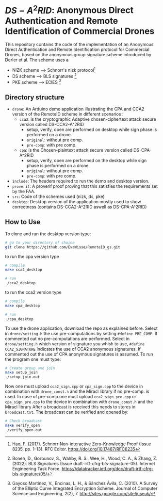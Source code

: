 # $DS-A^2RID$: Anonymous Direct Authentication and Remote Identification of Commercial Drones
This repository contains the code of the implementation of an Anonymous Direct Authentication and Remote Identification protocol for Commercial Drones, based on the anonymous group signature scheme introduced by Derler et al.
The scheme uses a
* NIZK scheme --> Schnorr's nizk protocol[^2]
* DS scheme --> BLS signatures [^3]
* PKE scheme --> ECIES [^4]

## Directory structure
* `drone`: An Arduino demo application illustrating the CPA and CCA2 version of the RemoteID scheme in different scenarios :
  - `cca2`: is the cryptographic Adaptive chosen-ciphertext attack secure version called DS-CCA2-A^2RID
    -  setup, verify, open are performed on desktop while sign phase is performed on a drone.
      - `original`: without pre comp.
      - `pre-comp`: with pre comp.
  - `cpa`: is the Chosen-plaintext attack secure version called DS-CPA-A^2RID
    -  setup, verify, open are performed on the desktop while sign phase is performed on a drone.
      - `original`: without pre comp.
      - `pre-comp`: with pre comp.
* `include`: The headers required to run the demo and desktop version.
* `proverif`: A proverif proof proving that this satisfies the requirements set by the FAA.
* `src`: Code of the schemes used (nizk, ds, pke)
* `desktop`: Desktop version of the application mostly used to show correctness (contains DS-CCA2-A^2RID aswell as DS-CPA-A^2RID)

## How to Use
To clone and run the desktop version type:
```bash
# go to your directory of choice 
git clone https://github.com/EvaWisse/RemoteID_gs.git
```
to run the cpa version type
```bash
# compile
make cca2_desktop

# run
./cca2_desktop
```

to run the cca2 version type
```bash
# compile
make cpa_desktop

# run
./cpa_desktop
```
To use the drone application, download the repo as explained before. Select in ```drone/setting.h``` the use pre-computations by setting ```#define PRE_COMP```.
If commented out no pre-computations are performed.
Select in ```drone/setting.h``` which version of signature you whish to use,  ```#define CCA2_SIGNATURE``` indicates the use of CCA2 anonymous signatures. 
If commented out the use of CPA anonymous signatures is assumed.  To run the program one must type: 
```bash
# Create group and join 
make setup_join
./setup_join.out
```
Now one must upload ```cca2_sign.cpp``` or ```cpa_sign.cpp``` to the device in combination with ```drone_const.h``` and the Miracl library if no pre-comp. is used. In case of pre-comp.one must upload ```cca2_sign_pre.cpp``` or ```cpa_sign_pre.cpp``` to the device in combination with ```drone_const.h``` and the Miracl library
After a broadcast is received this needs to stores in ```broadcast.txt```. The broadcast can be verified and opened by:
```bash
# Check broadcast
make verify_open
./verify_open.out 
```
[^1]: Fuchsbauer, G., Hanser, C., & Slamanig, D. (2019). Structure-Preserving Signatures on Equivalence Classes and Constant-Size Anonymous Credentials. Journal of Cryptology, 32(2), 498–546. https://doi.org/10.1007/s00145-018-9281-4
[^2]: Hao, F. (2017). Schnorr Non-interactive Zero-Knowledge Proof (Issue 8235, pp. 1–13). RFC Editor. https://doi.org/10.17487/RFC8235
[^3]: Boneh, D., Gorbunov, S., Wahby, R. S., Wee, H., Wood, C. A., & Zhang, Z. (2022). BLS Signatures (Issue draft-irtf-cfrg-bls-signature-05). Internet Engineering Task Force. https://datatracker.ietf.org/doc/draft-irtf-cfrg-bls-signature/05/
[^4]: Gayoso Martínez, V., Encinas, L. H., & Sánchez Ávila, C. (2010). A Survey of the Elliptic Curve Integrated Encryption Scheme. Journal of Computer Science and Engineering, 2(2), 7. http://sites.google.com/site/jcseuk/
